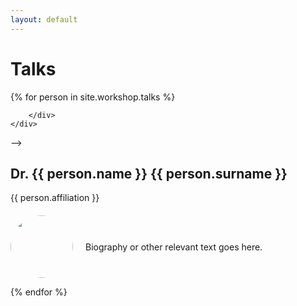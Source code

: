 ```yaml
---
layout: default
---
```


# Talks
{% for person in site.workshop.talks %}
<!-- <div class="speaker">
    <div class="cont">
        <div class="details">
            <img src="{{ person.pic }}"/>
            <span class="name">{{ person.name }}<br>{{ person.surname }}</span>
            <span class="affiliation">{{ person.affiliation }}</span>
            <span class="title">Title of the talk: {{ person.title }} </span>
            <span class="bio"> {{ person.bio }} <\span>
            <!-- <span class="affiliation"><a href='{{ person.file_url }}'>{{ person.file_text }}</a></span>-->
        </div>
    </div>
</div>-->
<div class="speaker">
    <h2>Dr. {{ person.name }} {{ person.surname }}</h2>
    <span class="affiliation">{{ person.affiliation }}</span>
    <div class="details" style="display: flex; align-items: center; margin-top: 20px;">
        <div style="flex: 0 0 auto; margin-right: 20px; border-radius: 50%; width: 100px; height: 100px; overflow: hidden;">
            <img src="{{ person.pic }}" style="width: 100%; height: auto; border-radius: 50%;"/>
        </div>
        <div class="bio">
            <p>Biography or other relevant text goes here.</p>
        </div>
    </div>
</div>

{% endfor %}



